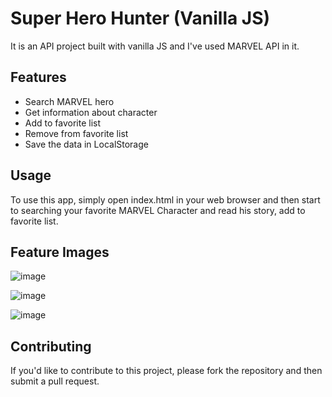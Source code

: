<h1>Super Hero Hunter (Vanilla JS)</h1>

It is an API project built with vanilla JS and I've used MARVEL API in it.

<h2>Features</h2>

<ul>
    <li>Search MARVEL hero</li>
    <li>Get information about character</li>
    <li>Add to favorite list</li>
    <li>Remove from favorite list</li>
    <li>Save the data in LocalStorage</li>
</ul>

<h2>Usage</h2>

To use this app, simply open index.html in your web browser and then start to searching your favorite MARVEL Character
and read his story, add to favorite list.

<h2>Feature Images</h2>

![image](https://github.com/devnick09/superhero-hunter/assets/82429531/c0f7ca2f-b486-40a5-b7fb-971bf6c062c0)

![image](https://github.com/devnick09/superhero-hunter/assets/82429531/0d4be09f-560a-47e8-81ef-1e7c283b7525)

![image](https://github.com/devnick09/superhero-hunter/assets/82429531/43a8e6e6-1838-47f9-9f16-c956259fd9f9)


<h2>Contributing</h2>

If you'd like to contribute to this project, please fork the repository and then submit a pull request.
